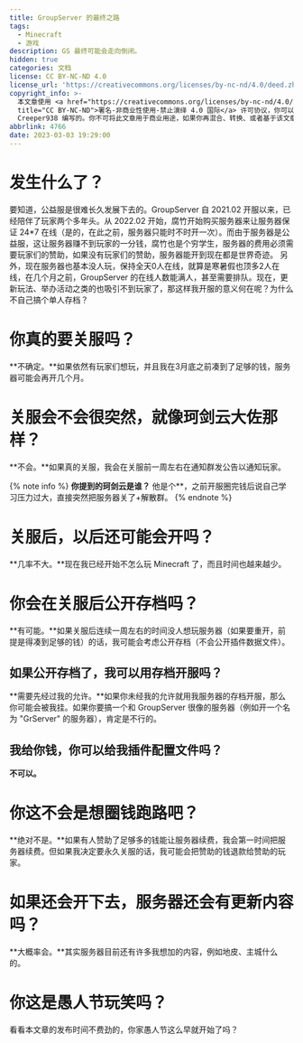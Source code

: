 ```yaml
---
title: GroupServer 的最终之路
tags:
  - Minecraft
  - 游戏
description: GS 最终可能会走向倒闭。
hidden: true
categories: 文档
license: CC BY-NC-ND 4.0
license_url: 'https://creativecommons.org/licenses/by-nc-nd/4.0/deed.zh'
copyright_info: >-
  本文章使用 <a href="https://creativecommons.org/licenses/by-nc-nd/4.0/deed.zh"
  title="CC BY-NC-ND">署名-非商业性使用-禁止演绎 4.0 国际</a> 许可协议，你可以向其他人共享此文章，但是必须署名是由
  Creeper938 编写的。你不可将此文章用于商业用途，如果你再混合、转换、或者基于该文章创作，你不可以分发修改后的文章。
abbrlink: 4766
date: 2023-03-03 19:29:00
---
```


# 发生什么了？
要知道，公益服是很难长久发展下去的。GroupServer 自 2021.02 开服以来，已经陪伴了玩家两个多年头。从 2022.02 开始，腐竹开始购买服务器来让服务器保证 24*7 在线（是的，在此之前，服务器只能时不时开一次）。而由于服务器是公益服，这让服务器赚不到玩家的一分钱，腐竹也是个穷学生，服务器的费用必须需要玩家们的赞助，如果没有玩家们的赞助，服务器能开到现在都是世界奇迹。
另外，现在服务器也基本没人玩，保持全天0人在线，就算是寒暑假也顶多2人在线，在几个月之前，GroupServer 的在线人数能满人，甚至需要排队。现在，更新玩法、举办活动之类的也吸引不到玩家了，那这样我开服的意义何在呢？为什么不自己搞个单人存档？

# 你真的要关服吗？
**不确定。**如果依然有玩家们想玩，并且我在3月底之前凑到了足够的钱，服务器可能会再开几个月。

# 关服会不会很突然，就像珂剑云大佐那样？
**不会。**如果真的关服，我会在关服前一周左右在通知群发公告以通知玩家。

{% note info %}
**你提到的珂剑云是谁？**
他是个**，之前开服圈完钱后说自己学习压力过大，直接突然把服务器关了+解散群。
{% endnote %}

# 关服后，以后还可能会开吗？
**几率不大。**现在我已经开始不怎么玩 Minecraft 了，而且时间也越来越少。

# 你会在关服后公开存档吗？
**有可能。**如果关服后连续一周左右的时间没人想玩服务器（如果要重开，前提是得凑到足够的钱）的话，我可能会考虑公开存档（不会公开插件数据文件）。

## 如果公开存档了，我可以用存档开服吗？
**需要先经过我的允许。**如果你未经我的允许就用我服务器的存档开服，那么你可能会被我挂。如果你要搞一个和 GroupServer 很像的服务器（例如开一个名为 "GrServer" 的服务器），肯定是不行的。

## 我给你钱，你可以给我插件配置文件吗？
**不可以。**

# 你这不会是想圈钱跑路吧？
**绝对不是。**如果有人赞助了足够多的钱能让服务器续费，我会第一时间把服务器续费。但如果我决定要永久关服的话，我可能会把赞助的钱退款给赞助的玩家。

# 如果还会开下去，服务器还会有更新内容吗？
**大概率会。**其实服务器目前还有许多我想加的内容，例如地皮、主城什么的。

# 你这是愚人节玩笑吗？
看看本文章的发布时间不费劲的，你家愚人节这么早就开始了吗？